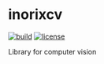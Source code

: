 # inorixcv

[![build](https://img.shields.io/github/workflow/status/inorix-dev/inorixcv/build)](https://github.com/inorix-dev/inorixcv/actions?query=workflow%3Abuild)
[![license](https://img.shields.io/github/license/inorix-dev/inorixcv)](./LICENSE)

Library for computer vision
